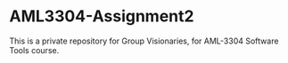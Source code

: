 # AML3304-Assignment2
This is a private repository for Group Visionaries, for AML-3304 Software Tools course.
